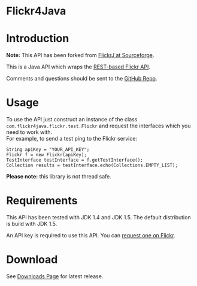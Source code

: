 Flickr4Java
==

Introduction
===

__Note:__ This API has been forked from [FlickrJ at Sourceforge](http://flickrj.sourceforge.net/).

This is a Java API which wraps the [REST-based Flickr API](http://www.flickr.com/services/api/).

Comments and questions should be sent to the [GitHub Repo](https://github.com/callmeal/Flickr4Java).

Usage
===

To use the API just construct an instance of the class `com.flickr4java.flickr.test.Flickr` and request the interfaces which you need to work with.  
For example, to send a test ping to the Flickr service:

    String apiKey = "YOUR_API_KEY";
    Flickr f = new Flickr(apiKey);
    TestInterface testInterface = f.getTestInterface();
    Collection results = testInterface.echo(Collections.EMPTY_LIST);

__Please note:__ this library is not thread safe.


Requirements
===
This API has been tested with JDK 1.4 and JDK 1.5. The default distribution is build with JDK 1.5.

An API key is required to use this API.  You can [request one on Flickr](http://www.flickr.com/services/api/).

Download
===

See [Downloads Page](https://github.com/callmeal/Flickr4Java/downloads) for latest release.

